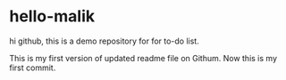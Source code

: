 # hello-malik
hi github, this is a demo repository for for to-do list.

This is my first version of updated readme file on Githum. Now this is my first commit.
